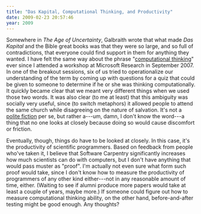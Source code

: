 ```yaml
---
title: "Das Kapital, Computational Thinking, and Productivity"
date: 2009-02-23 20:57:46
year: 2009
---
```

Somewhere in <em>The Age of Uncertainty</em>, Galbraith wrote that what made <em>Das Kapital</em> and the Bible great books was that they were so large, and so full of contradictions, that everyone could find support in them for anything they wanted. I have felt the same way about the phrase "<a href="http://www.cs.cmu.edu/~CompThink/">computational thinking</a>" ever since I attended a workshop at Microsoft Research in September 2007. In one of the breakout sessions, six of us tried to operationalize our understanding of the term by coming up with questions for a quiz that could be given to someone to determine if he or she was thinking computationally. It quickly became clear that we meant very different things when we used those two words. It was also clear (to me at least) that this ambiguity was socially very useful, since (to switch metaphors) it allowed people to attend the same church while disagreeing on the nature of salvation. It's not a <a href="http://en.wikipedia.org/wiki/Polite_fiction">polite fiction</a> per se, but rather a---um, damn, I don't know the word---a thing that no one looks at closely because doing so would cause discomfort or friction.

Eventually, though, things do have to be looked at closely.  In this case, it's the productivity of scientific programmers.  Based on feedback from people who've taken it, I believe that Software Carpentry significantly increases how much scientists can do with computers, but I don't have anything that would pass muster as "proof".  I'm actually not even sure what form such proof would take, since I don't know how to measure the productivity of  programmers of any other kind either---not in any reasonable amount of time, either.  (Waiting to see if alumni produce more papers would take at least a couple of years, maybe more.)  If someone could figure out how to measure computational thinking ability, on the other hand, before-and-after testing might be good enough.  Any thoughts?

